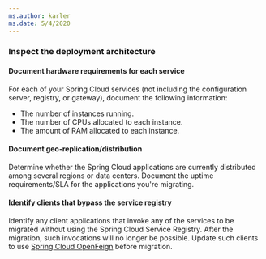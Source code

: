 ```yaml
---
ms.author: karler
ms.date: 5/4/2020
---
```


### Inspect the deployment architecture

#### Document hardware requirements for each service

For each of your Spring Cloud services (not including the configuration server, registry, or gateway), document the following information:

* The number of instances running.
* The number of CPUs allocated to each instance.
* The amount of RAM allocated to each instance.

#### Document geo-replication/distribution

Determine whether the Spring Cloud applications are currently distributed among several regions or data centers. Document the uptime requirements/SLA for the applications you're migrating.

#### Identify clients that bypass the service registry

Identify any client applications that invoke any of the services to be migrated without using the Spring Cloud Service Registry. After the migration, such invocations will no longer be possible. Update such clients to use [Spring Cloud OpenFeign](https://spring.io/projects/spring-cloud-openfeign) before migration.
